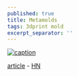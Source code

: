 ```yaml
---
published: true
title: Metamolds
tags: 3dprint mold
excerpt_separator: ''
---
```

[![caption](https://img.youtube.com/vi/7M2TbQnRLNg/0.jpg)](https://www.youtube.com/watch?v=7M2TbQnRLNg)

[article](http://www.3ders.org/articles/20180903-metamolds-creating-ideal-3d-printed-silicone-molds-faster-and-cheaper.html) - [HN](https://news.ycombinator.com/item?id=17904156)
